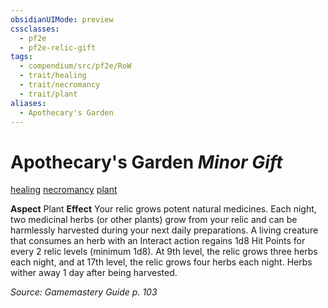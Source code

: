 ```yaml
---
obsidianUIMode: preview
cssclasses:
  - pf2e
  - pf2e-relic-gift
tags:
  - compendium/src/pf2e/RoW
  - trait/healing
  - trait/necromancy
  - trait/plant
aliases:
  - Apothecary's Garden
---
```

# Apothecary's Garden *Minor Gift*  
[healing](rules/traits/healing.md "Healing Item Trait")  [necromancy](rules/traits/necromancy.md "Necromancy Item Trait")  [plant](rules/traits/plant.md "Plant Item Trait")  

**Aspect** Plant
**Effect** Your relic grows potent natural medicines. Each night, two medicinal herbs (or other plants) grow from your relic and can be harmlessly harvested during your next daily preparations. A living creature that consumes an herb with an Interact action regains 1d8 Hit Points for every 2 relic levels (minimum 1d8). At 9th level, the relic grows three herbs each night, and at 17th level, the relic grows four herbs each night. Herbs wither away 1 day after being harvested.

*Source: Gamemastery Guide p. 103*  